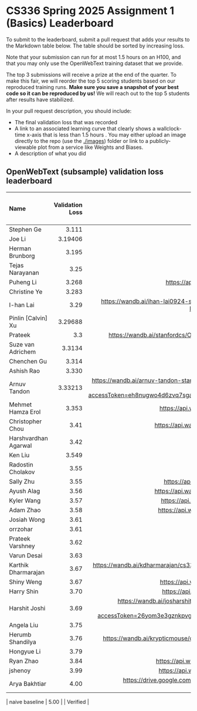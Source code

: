 # CS336 Spring 2025 Assignment 1 (Basics) Leaderboard

To submit to the leaderboard, submit a pull request that adds your results to
the Markdown table below. The table should be sorted by increasing loss.

Note that your submission can run for at most 1.5 hours on an H100, and that you
may only use the OpenWebText training dataset that we provide.

The top 3 submissions will receive a prize at the end of the quarter.
To make this fair, we will reorder the top 5 scoring students based on our reproduced training runs.
**Make sure you save a snapshot of your best code so it can be reproduced by us!**
We will reach out to the top 5 students after results have stabilized.

In your pull request description, you should include:

- The final validation loss that was recorded
- A link to an associated learning curve that clearly shows a wallclock-time
  x-axis that is less than 1.5 hours . You may either upload an image directly
  to the repo (use the [./images](./images)) folder or link to a
  publicly-viewable plot from a service like Weights and Biases.
- A description of what you did

## OpenWebText (subsample) validation loss leaderboard

| Name           | Validation Loss | Link | Verification status (leave empty) |
| :------------- | --------------: | ---: | --------------------------------: |
| Stephen Ge | 3.111 | https://api.wandb.ai/links/stephenge/cc9sewxe | |
| Joe Li | 3.19406 | [Validation loss curve](images/joe_better_muon.png)
| Herman Brunborg | 3.195| https://api.wandb.ai/links/brunborg-cs336/ei5cjuuw | |
| Tejas Narayanan | 3.25 | https://api.wandb.ai/links/tejas-narayanan/0wzu02xv | |
| Puheng Li | 3.268 | https://api.wandb.ai/links/puhengli-stanford-university/s1cokosj | |
| Christine Ye | 3.283 | https://api.wandb.ai/links/christineye/dhqwbfqa | |
| I-han Lai| 3.29|https://wandb.ai/ihan-lai0924-stanford-university/cs336_hw1/reports/owt-validation-loss-25-04-18-01-16-13---VmlldzoxMjM1MjYwNA||
| Pinlin [Calvin] Xu | 3.29688 | https://api.wandb.ai/links/pinlinxu-lab/rv9m2oqq | |
| Prateek | 3.3 | https://wandb.ai/stanfordcs/OWT%20Experiments/reports/--VmlldzoxMjM2NjQ2MQ | |
| Suze van Adrichem | 3.3134 | https://api.wandb.ai/links/suzevana/nfzefh73 | |
| Chenchen Gu | 3.314 | https://api.wandb.ai/links/cygu/2cwahtxu | |
| Ashish Rao | 3.330 | https://api.wandb.ai/links/aprao/v79845cv | |
| Arnuv Tandon | 3.33213 | https://wandb.ai/arnuv-tandon-stanford-university/cs336/reports/CS-336-Leaderboard--VmlldzoxMjM2NDY5OA?accessToken=eh8nugwo4d6zvq7sgajuni8892vfoomcp7k0klbqzkqrzj6h9ex789r38u76myrh | |
| Mehmet Hamza Erol | 3.353 | https://api.wandb.ai/links/mhamzaerol-stanford-university/hcjj4l7r | |
| Christopher Chou | 3.41 | https://api.wandb.ai/links/babychousr-stanford-university/ed9fu89s  | |
| Harshvardhan Agarwal |      3.42 | https://api.wandb.ai/links/tokenization/dvezrvbp |  |
| Ken Liu | 3.549 | https://api.wandb.ai/links/kenziyuliu/58aaug9d |  |
| Radostin Cholakov | 3.55 | https://api.wandb.ai/links/radi-cho/mrr13237 |  |
| Sally Zhu | 3.55 | https://api.wandb.ai/links/sallyzhu-stanford-university/s6sd95zh |
| Ayush Alag | 3.56 | https://api.wandb.ai/links/ayushalag1-stanford-university/z56avu3c | |
| Kyler Wang | 3.57 | https://api.wandb.ai/links/kylerwang-stanford-university/5znjvf3e | |
| Adam Zhao | 3.58 | https://api.wandb.ai/links/zhao1adam-stanford-university/5zgjjs1h |
| Josiah Wong | 3.61 | [Validation loss curve](https://wandb.ai/cremebrule/cs336_leaderboard/reports/CS336-Assignment-1-Initial-Leaderboard-Submission--VmlldzoxMjMxMjU1MA) | |
| orrzohar       |            3.61 |https://api.wandb.ai/links/marvl/xpyqen6p|
| Prateek Varshney | 3.62 | https://api.wandb.ai/links/stanfordcs/jlkmfbgj |
| Varun Desai | 3.63 | https://api.wandb.ai/links/vdesai10/all5y62k | |
| Karthik Dharmarajan | 3.67 | https://wandb.ai/kdharmarajan/cs336-asst1/reports/Validation-Loss-25-04-18-20-41-23---VmlldzoxMjM2NDk1OQ | |
| Shiny Weng |      3.67 | https://api.wandb.ai/links/shinyweng-stanford-university/xt471xol |  |
| Harry Shin | 3.70 | https://api.wandb.ai/links/dh2shin2-stanford-university/jueu6en8 | |
| Harshit Joshi | 3.69 | https://wandb.ai/josharshit-stanford-university/cs336-basics/reports/CS-336--VmlldzoxMjM2NDcxMQ?accessToken=26yom3e3gznkpvg2yjispit1vhf4thw15i3xbj4hfckynojj0vc2g96bo7uedqec | |
| Angela Liu | 3.75 | https://api.wandb.ai/links/aliu917/fdx2pwqa  |  |
| Herumb Shandilya | 3.76 | https://wandb.ai/krypticmouse/cs336-basics/runs/1zl172ay?nw=nwuserkrypticmouse | |
| Hongyue Li | 3.79 | [Validation loss curve](./images/lhy.png)  |  |
| Ryan Zhao | 3.84 | https://api.wandb.ai/links/knightasterial-stanforduniversity/j7z9j001 | |
| jshenoy | 3.99 | https://api.wandb.ai/links/jayshenoy-stanford-university/shpznb3o | |
| Arya Bakhtiar | 4.00 | https://drive.google.com/file/d/1nKmlqy1UJ6ZlmWjhZe-jTTN6h4Vn2vZK/view?usp=drive_link | |

| naive baseline |            5.00 |      |                          Verified |
